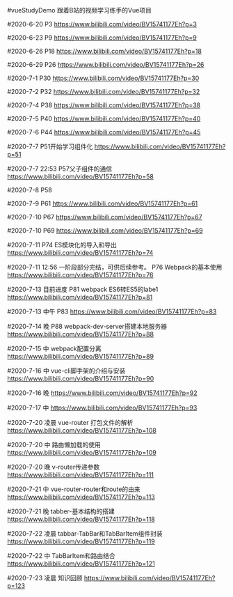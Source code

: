 #vueStudyDemo
跟着B站的视频学习练手的Vue项目

#2020-6-20 P3
https://www.bilibili.com/video/BV15741177Eh?p=3

#2020-6-23 P9
https://www.bilibili.com/video/BV15741177Eh?p=9

#2020-6-26
P18
https://www.bilibili.com/video/BV15741177Eh?p=18

#2020-6-29
P26
https://www.bilibili.com/video/BV15741177Eh?p=26

#2020-7-1
P30
https://www.bilibili.com/video/BV15741177Eh?p=30

#2020-7-2
P32
https://www.bilibili.com/video/BV15741177Eh?p=32

#2020-7-4
P38
https://www.bilibili.com/video/BV15741177Eh?p=38

#2020-7-5
P40
https://www.bilibili.com/video/BV15741177Eh?p=40

#2020-7-6
P44
https://www.bilibili.com/video/BV15741177Eh?p=45

#2020-7-7
P51开始学习组件化
https://www.bilibili.com/video/BV15741177Eh?p=51

#2020-7-7 22:53
P57父子组件的通信
https://www.bilibili.com/video/BV15741177Eh?p=58

#2020-7-8
P58

#2020-7-9
P61
https://www.bilibili.com/video/BV15741177Eh?p=61

#2020-7-10
P67
https://www.bilibili.com/video/BV15741177Eh?p=67

#2020-7-10
P69
https://www.bilibili.com/video/BV15741177Eh?p=69

#2020-7-11
P74 ES模块化的导入和导出
https://www.bilibili.com/video/BV15741177Eh?p=74

#2020-7-11 12:56 一阶段部分完结，可供后续参考。
P76 Webpack的基本使用
https://www.bilibili.com/video/BV15741177Eh?p=76

#2020-7-13 目前进度 P81
webpack ES6转ES5的labe1
https://www.bilibili.com/video/BV15741177Eh?p=81

#2020-7-13 中午 P83
https://www.bilibili.com/video/BV15741177Eh?p=83

#2020-7-14 晚 P88 webpack-dev-server搭建本地服务器
https://www.bilibili.com/video/BV15741177Eh?p=88

#2020-7-15 中 webpack配置分离
https://www.bilibili.com/video/BV15741177Eh?p=89

#2020-7-16 中 vue-cli脚手架的介绍与安装
https://www.bilibili.com/video/BV15741177Eh?p=90

#2020-7-16 晚
https://www.bilibili.com/video/BV15741177Eh?p=92

#2020-7-17 中
https://www.bilibili.com/video/BV15741177Eh?p=93

#2020-7-20 凌晨 vue-router 打包文件的解析
https://www.bilibili.com/video/BV15741177Eh?p=108

#2020-7-20 中 路由懒加载的使用
https://www.bilibili.com/video/BV15741177Eh?p=109

#2020-7-20 晚 v-router传递参数
https://www.bilibili.com/video/BV15741177Eh?p=111

#2020-7-21 中 vue-router-router和route的由来
https://www.bilibili.com/video/BV15741177Eh?p=113

#2020-7-21 晚 tabber-基本结构的搭建
https://www.bilibili.com/video/BV15741177Eh?p=118

#2020-7-22 凌晨 tabbar-TabBar和TabBarItem组件封装
https://www.bilibili.com/video/BV15741177Eh?p=119

#2020-7-22 中 TabBarItem和路由结合
https://www.bilibili.com/video/BV15741177Eh?p=121

#2020-7-23 凌晨 知识回顾
https://www.bilibili.com/video/BV15741177Eh?p=123